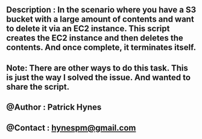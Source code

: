 ## Description : In the scenario where you have a S3 bucket with a large amount of contents and want to delete it via an EC2 instance. This script creates the EC2 instance and then deletes the contents. And once complete, it terminates itself.

## Note: There are other ways to do this task. This is just the way I solved the issue. And wanted to share the script.

## @Author : Patrick Hynes

## @Contact : hynespm@gmail.com
